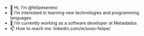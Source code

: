 - 👋 Hi, I’m @felipesereno
- 👀 I’m interested in learning new technologies and programming languages
- 🌱 I’m currently working as a software developer at Metadados
- 📫 How to reach me: linkedin.com/in/soso-felipe/

<!---
felipesereno/felipesereno is a ✨ special ✨ repository because its `README.md` (this file) appears on your GitHub profile.
You can click the Preview link to take a look at your changes.
--->

